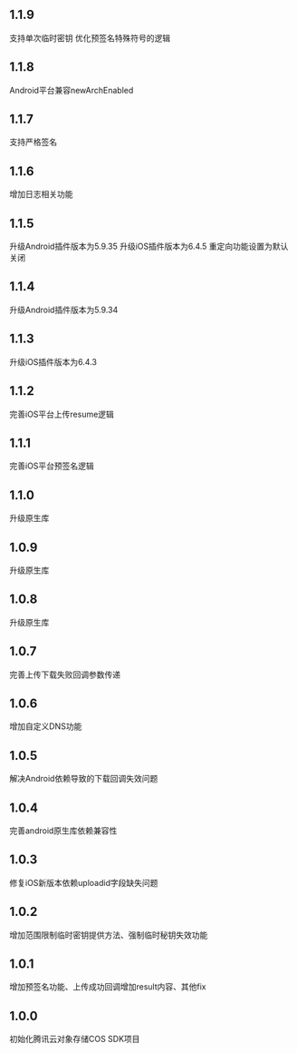 ## 1.1.9
支持单次临时密钥
优化预签名特殊符号的逻辑

## 1.1.8
Android平台兼容newArchEnabled

## 1.1.7
支持严格签名

## 1.1.6
增加日志相关功能

## 1.1.5
升级Android插件版本为5.9.35
升级iOS插件版本为6.4.5
重定向功能设置为默认关闭

## 1.1.4
升级Android插件版本为5.9.34

## 1.1.3
升级iOS插件版本为6.4.3

## 1.1.2
完善iOS平台上传resume逻辑

## 1.1.1
完善iOS平台预签名逻辑

## 1.1.0
升级原生库

## 1.0.9
升级原生库

## 1.0.8
升级原生库

## 1.0.7
完善上传下载失败回调参数传递

## 1.0.6
增加自定义DNS功能

## 1.0.5
解决Android依赖导致的下载回调失效问题

## 1.0.4
完善android原生库依赖兼容性

## 1.0.3
修复iOS新版本依赖uploadid字段缺失问题

## 1.0.2
增加范围限制临时密钥提供方法、强制临时秘钥失效功能

## 1.0.1
增加预签名功能、上传成功回调增加result内容、其他fix

## 1.0.0
初始化腾讯云对象存储COS SDK项目
